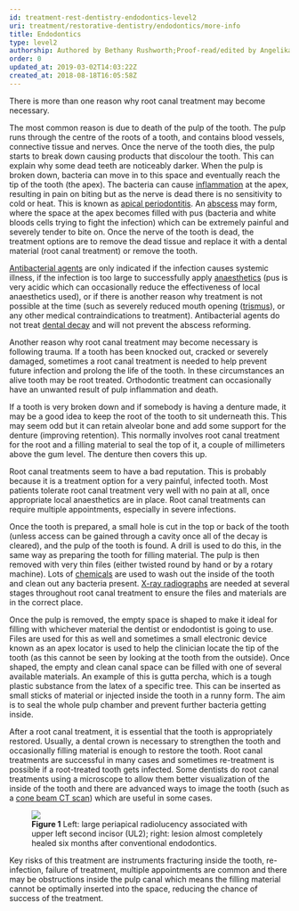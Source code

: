 ```yaml
---
id: treatment-rest-dentistry-endodontics-level2
uri: treatment/restorative-dentistry/endodontics/more-info
title: Endodontics
type: level2
authorship: Authored by Bethany Rushworth;Proof-read/edited by Angelika Sebald and David A. Mitchell
order: 0
updated_at: 2019-03-02T14:03:22Z
created_at: 2018-08-18T16:05:58Z
---
```


<p>There is more than one reason why root canal treatment may become
    necessary.</p>
<p>The most common reason is due to death of the pulp of the tooth.
    The pulp runs through the centre of the roots of a tooth,
    and contains blood vessels, connective tissue and nerves.
    Once the nerve of the tooth dies, the pulp starts to break
    down causing products that discolour the tooth. This can
    explain why some dead teeth are noticeably darker. When the
    pulp is broken down, bacteria can move in to this space and
    eventually reach the tip of the tooth (the apex). The bacteria
    can cause <a href="/treatment/other/medication/inflammation">inflammation</a>    at the apex, resulting in pain on biting but as the nerve
    is dead there is no sensitivity to cold or heat. This is
    known as <a href="/diagnosis/a-z/infection/more-info">apical periodontitis</a>.
    An <a href="/diagnosis/a-z/abscess">abscess</a> may form,
    where the space at the apex becomes filled with pus (bacteria
    and white bloods cells trying to fight the infection) which
    can be extremely painful and severely tender to bite on.
    Once the nerve of the tooth is dead, the treatment options
    are to remove the dead tissue and replace it with a dental
    material (root canal treatment) or remove the tooth.</p>
<p><a href="/treatment/other/medication/infection">Antibacterial agents</a>    are only indicated if the infection causes systemic illness,
    if the infection is too large to successfully apply <a href="/treatment/surgery/anaesthesia">anaesthetics</a>    (pus is very acidic which can occasionally reduce the effectiveness
    of local anaesthetics used), or if there is another reason
    why treatment is not possible at the time (such as severely
    reduced mouth opening (<a href="/diagnosis/a-z/trismus">trismus</a>),
    or any other medical contraindications to treatment). Antibacterial
    agents do not treat <a href="/help/oral-hygiene/decay">dental decay</a>    and will not prevent the abscess reforming.</p>
<p>Another reason why root canal treatment may become necessary
    is following trauma. If a tooth has been knocked out, cracked
    or severely damaged, sometimes a root canal treatment is
    needed to help prevent future infection and prolong the life
    of the tooth. In these circumstances an alive tooth may be
    root treated. Orthodontic treatment can occasionally have
    an unwanted result of pulp inflammation and death.</p>
<p>If a tooth is very broken down and if somebody is having a denture
    made, it may be a good idea to keep the root of the tooth
    to sit underneath this. This may seem odd but it can retain
    alveolar bone and add some support for the denture (improving
    retention). This normally involves root canal treatment for
    the root and a filling material to seal the top of it, a
    couple of millimeters above the gum level. The denture then
    covers this up.</p>
<p>Root canal treatments seem to have a bad reputation. This is
    probably because it is a treatment option for a very painful,
    infected tooth. Most patients tolerate root canal treatment
    very well with no pain at all, once appropriate local anaesthetics
    are in place. Root canal treatments can require multiple
    appointments, especially in severe infections.</p>
<p>Once the tooth is prepared, a small hole is cut in the top or
    back of the tooth (unless access can be gained through a
    cavity once all of the decay is cleared), and the pulp of
    the tooth is found. A drill is used to do this, in the same
    way as preparing the tooth for filling material. The pulp
    is then removed with very thin files (either twisted round
    by hand or by a rotary machine). Lots of <a href="/treatment/restorative-dentistry/endodontics/more-info">chemicals</a>    are used to wash out the inside of the tooth and clean out
    any bacteria present. <a href="/diagnosis/tests/x-ray">X-ray radiographs</a>    are needed at several stages throughout root canal treatment
    to ensure the files and materials are in the correct place.</p>
<p>Once the pulp is removed, the empty space is shaped to make it
    ideal for filling with whichever material the dentist or
    endodontist is going to use. Files are used for this as well
    and sometimes a small electronic device known as an apex
    locator is used to help the clinician locate the tip of the
    tooth (as this cannot be seen by looking at the tooth from
    the outside). Once shaped, the empty and clean canal space
    can be filled with one of several available materials. An
    example of this is gutta percha, which is a tough plastic
    substance from the latex of a specific tree. This can be
    inserted as small sticks of material or injected inside the
    tooth in a runny form. The aim is to seal the whole pulp
    chamber and prevent further bacteria getting inside.</p>
<p>After a root canal treatment, it is essential that the tooth
    is appropriately restored. Usually, a dental crown is necessary
    to strengthen the tooth and occasionally filling material
    is enough to restore the tooth. Root canal treatments are
    successful in many cases and sometimes re-treatment is possible
    if a root-treated tooth gets infected. Some dentists do root
    canal treatments using a microscope to allow them better
    visualization of the inside of the tooth and there are advanced
    ways to image the tooth (such as a <a href="/diagnosis/tests/ct-scans">cone beam CT scan</a>)
    which are useful in some cases.</p>
<figure>
  <img src="/treatment-rest-dentistry-endodontics-level2-figure1.jpg">
   <figcaption><strong>Figure 1</strong> Left: large periapical radiolucency associated with upper left second incisor (UL2); right: lesion almost completely healed six months after conventional endodontics.</figcaption>
</figure>
<p>Key risks of this treatment are instruments fracturing inside
    the tooth, re-infection, failure of treatment, multiple appointments
    are common and there may be obstructions inside the pulp
    canal which means the filling material cannot be optimally
    inserted into the space, reducing the chance of success of
    the treatment.</p>
